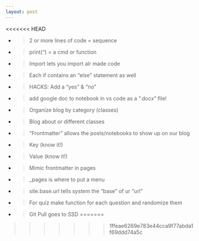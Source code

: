 ```yaml
---
layout: post
---
```

<<<<<<< HEAD
  - > 2 or more lines of code = sequence

  - > print(“) = a cmd or function

  - > Import lets you import alr made code

  - > Each if contains an “else” statement as well

  - > HACKS: Add a “yes” & “no”

  - > add google doc to notebook in vs code as a “.docx” file\!

  - > Organize blog by category (classes)

  - > Blog about or different classes

  - > “Frontmatter” allows the posts/notebooks to show up on our blog

  - > Key (know it\!)

  - > Value (know it\!)

  - > Mimic frontmatter in pages

  - > \_pages is where to put a menu

  - > site.base.url tells system the “base” of ur “url”

  - > For quiz make function for each question and randomize them

  - > Git Pull goes to SSD
=======
>>>>>>> 1ffeae6269e783e44cca9f77abda1f69ddd74a5c
